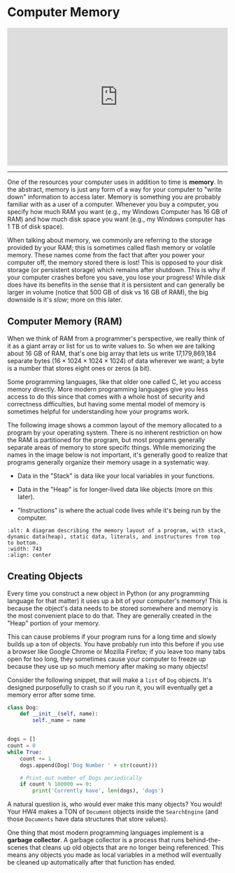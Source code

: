 # Computer Memory

<div style="position: relative; padding-bottom: 62.5%; height: 0;">
    <iframe src="https://www.loom.com/embed/db9e0b7b8af5451ea8296f6dd6440469?sharedAppSource=personal_library" frameborder="0" webkitallowfullscreen mozallowfullscreen allowfullscreen style="position: absolute; top: 0; left: 0; width: 100%; height: 100%;"></iframe>
</div>

---

One of the resources your computer uses in addition to time is **memory**. In the abstract, memory is just any form of a way for your computer to "write down" information to access later. Memory is something you are probably familiar with as a user of a computer. Whenever you buy a computer, you specify how much RAM you want (e.g., my Windows Computer has 16 GB of RAM) and how much disk space you want (e.g., my Windows computer has 1 TB of disk space).

When talking about memory, we commonly are referring to the storage provided by your RAM; this is sometimes called flash memory or volatile memory. These names come from the fact that after you power your computer off, the memory stored there is lost! This is opposed to your disk storage (or persistent storage) which remains after shutdown. This is why if your computer crashes before you save, you lose your progress! While disk does have its benefits in the sense that it is persistent and can generally be larger in volume (notice that 500 GB of disk vs 16 GB of RAM), the big downside is it's _slow_; more on this later.

## Computer Memory (RAM)

When we think of RAM from a programmer's perspective, we really think of it as a giant array or list for us to write values to. So when we are talking about 16 GB of RAM, that's one big array that lets us write 17,179,869,184 separate bytes ($16 \times 1024 \times 1024 \times 1024$) of data wherever we want; a byte is a number that stores eight ones or zeros (a bit).

Some programming languages, like that older one called C, let you access memory directly. More modern programming languages give you less access to do this since that comes with a whole host of security and correctness difficulties, but having some mental model of memory is sometimes helpful for understanding how your programs work.

The following image shows a common layout of the memory allocated to a program by your operating system. There is no inherent restriction on how the RAM is partitioned for the program, but most programs generally separate areas of memory to store specifc things. While memorizing the names in the image below is not important, it's generally good to realize that programs generally organize their memory usage in a systematic way.

- Data in the "Stack" is data like your local variables in your functions.

- Data in the "Heap" is for longer-lived data like objects (more on this later).

- "Instructions" is where the actual code lives while it's being run by the computer.

```{image} https://static.us.edusercontent.com/files/hdSccOqAQu0ag6gG1JNH4HZx
:alt: A diagram describing the memory layout of a program, with stack, dynamic data(heap), static data, literals, and instructures from top to bottom.
:width: 743
:align: center
```

## Creating Objects

Every time you construct a new object in Python (or any programming language for that matter) it uses up a bit of your computer's memory! This is because the object's data needs to be stored somewhere and memory is the most convenient place to do that. They are generally created in the "Heap" portion of your memory.

This can cause problems if your program runs for a long time and slowly builds up a ton of objects. You have probably run into this before if you use a browser like Google Chrome or Mozilla Firefox; if you leave too many tabs open for too long, they sometimes cause your computer to freeze up because they use up so much memory after making so many objects!

Consider the following snippet, that will make a `list` of `Dog` objects. It's designed purposefully to crash so if you run it, you will eventually get a memory error after some time.

```python
class Dog:
    def __init__(self, name):
        self._name = name


dogs = []
count = 0
while True:
    count += 1
    dogs.append(Dog('Dog Number ' + str(count)))

    # Print out number of Dogs periodically
    if count % 100000 == 0:
        print('Currently have', len(dogs), 'dogs')
```

A natural question is, who would ever make this many objects? You would! Your HW4 makes a TON of `Document` objects inside the `SearchEngine` (and those `Documents` have data structures that store values).

One thing that most modern programming languages implement is a **garbage collector**. A garbage collector is a process that runs behind-the-scenes that cleans up old objects that are no longer being referenced. This means any objects you made as local variables in a method will eventually be cleaned up automatically after that function has ended.
